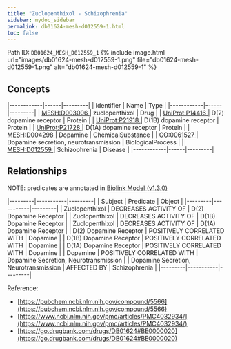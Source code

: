 ```yaml
---
title: "Zuclopenthixol - Schizophrenia"
sidebar: mydoc_sidebar
permalink: db01624-mesh-d012559-1.html
toc: false 
---
```



Path ID: `DB01624_MESH_D012559_1`
{% include image.html url="images/db01624-mesh-d012559-1.png" file="db01624-mesh-d012559-1.png" alt="db01624-mesh-d012559-1" %}

## Concepts

|------------|------|---------|
| Identifier | Name | Type    |
|------------|------|---------|
| <a href="https://identifiers.org/MESH:D003006">MESH:D003006 </a> | zuclopenthixol | Drug |
| <a href="https://identifiers.org/UniProt:P14416">UniProt:P14416 </a> | D(2) dopamine receptor | Protein |
| <a href="https://identifiers.org/UniProt:P21918">UniProt:P21918 </a> | D(1B) dopamine receptor | Protein |
| <a href="https://identifiers.org/UniProt:P21728">UniProt:P21728 </a> | D(1A) dopamine receptor | Protein |
| <a href="https://identifiers.org/MESH:D004298">MESH:D004298 </a> | Dopamine | ChemicalSubstance |
| <a href="https://identifiers.org/GO:0061527">GO:0061527 </a> | Dopamine secretion, neurotransmission | BiologicalProcess |
| <a href="https://identifiers.org/MESH:D012559">MESH:D012559 </a> | Schizophrenia | Disease |
|------------|------|---------|

## Relationships


NOTE: predicates are annotated in <a href="https://github.com/biolink/biolink-model/releases/tag/v1.3.0">Biolink Model (v1.3.0)</a>

|---------|-----------|---------|
| Subject | Predicate | Object  |
|---------|-----------|---------|
| Zuclopenthixol | DECREASES ACTIVITY OF | D(2) Dopamine Receptor |
| Zuclopenthixol | DECREASES ACTIVITY OF | D(1B) Dopamine Receptor |
| Zuclopenthixol | DECREASES ACTIVITY OF | D(1A) Dopamine Receptor |
| D(2) Dopamine Receptor | POSITIVELY CORRELATED WITH | Dopamine |
| D(1B) Dopamine Receptor | POSITIVELY CORRELATED WITH | Dopamine |
| D(1A) Dopamine Receptor | POSITIVELY CORRELATED WITH | Dopamine |
| Dopamine | POSITIVELY CORRELATED WITH | Dopamine Secretion, Neurotransmission |
| Dopamine Secretion, Neurotransmission | AFFECTED BY | Schizophrenia |
|---------|-----------|---------|

Reference: 
  - [https://pubchem.ncbi.nlm.nih.gov/compound/5566](https://pubchem.ncbi.nlm.nih.gov/compound/5566)
  - [https://www.ncbi.nlm.nih.gov/pmc/articles/PMC4032934/](https://www.ncbi.nlm.nih.gov/pmc/articles/PMC4032934/)
  - [https://go.drugbank.com/drugs/DB01624#BE0000020](https://go.drugbank.com/drugs/DB01624#BE0000020)
